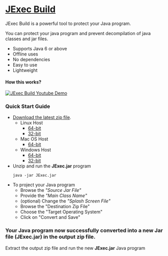# [JExec Build](https://github.com/saphirepankaj/jexec-build)

JExec Build is a powerful tool to protect your Java program.

You can protect your java program and prevent decompilation of java classes and jar files.

* Supports Java 6 or above
* Offline uses
* No dependencies
* Easy to use
* Lightweight

#### How this works?
[![JExec Build Youtube Demo](https://toss.international/jexec-build/youtube-demo.png)](https://www.youtube.com/watch?v=o0ggpWUtSFA)

### Quick Start Guide

* [Download the latest zip file](https://github.com/saphirepankaj/jexec-build).
    * Linux Host
        * [64-bit](https://github.com/saphirepankaj/jexec-build/blob/main/linux-amd64.zip)
        * [32-bit](https://github.com/saphirepankaj/jexec-build/blob/main/linux-i386.zip)
    * Mac OS Host
        * [64-bit](https://github.com/saphirepankaj/jexec-build/blob/main/mac-x86_64.zip)
    * Windows Host
        * [64-bit](https://github.com/saphirepankaj/jexec-build/blob/main/win-amd64.zip)
        * [32-bit](https://github.com/saphirepankaj/jexec-build/blob/main/win-x86.zip)
* Unzip and run the **JExec.jar** program
    ```
    java -jar JExec.jar
    ``` 
* To project your Java program
  * Browse the *"Source Jar File"*
  * Provide the *"Main Class Name"*
  * (optional) Change the *"Splash Screen File"*
  * Browse the "Destination Zip File"
  * Choose the "Target Operating System"
  * Click on "Convert and Save"

### Your Java program now successfully converted into a new Jar file (JExec.jar) in the output zip file.

Extract the output zip file and run the new **JExec.jar** Java program

